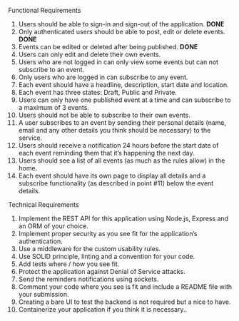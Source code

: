 Functional Requirements
1. Users should be able to sign-in and sign-out of the application. **DONE**
2. Only authenticated users should be able to post, edit or delete
events. **DONE**
3. Events can be edited or deleted after being published. **DONE**
4. Users can only edit and delete their own events.
5. Users who are not logged in can only view some events but can
not subscribe to an event.
6. Only users who are logged in can subscribe to any event.
7. Each event should have a headline, description, start date and
location.
8. Each event has three states: Draft, Public and Private.
9. Users can only have one published event at a time and can
subscribe to a maximum of 3 events.
10. Users should not be able to subscribe to their own events.
11. A user subscribes to an event by sending their personal details
(name, email and any other details you think should be
necessary) to the service.
12. Users should receive a notification 24 hours before the start date
of each event reminding them that it’s happening the next day.
13. Users should see a list of all events (as much as the rules allow)
in the home.
14. Each event should have its own page to display all details and a
subscribe functionality (as described in point #11) below the
event details.

Technical Requirements
1. Implement the REST API for this application using Node.js,
Express and an ORM of your choice.
2. Implement proper security as you see fit for the application’s
authentication.
3. Use a middleware for the custom usability rules.
4. Use SOLID principle, linting and a convention for your code.
5. Add tests where / how you see fit.
6. Protect the application against Denial of Service attacks.
7. Send the reminders notifications using sockets.
8. Comment your code where you see is fit and include a README
file with your submission.
9. Creating a bare UI to test the backend is not required but a nice
to have.
10. Containerize your application if you think it is necessary..